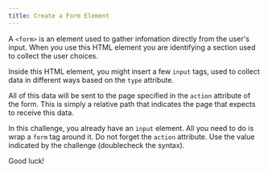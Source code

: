 ```yaml
---
title: Create a Form Element
---
```


A `<form>` is an element used to gather infomation directly from the user's input. When you use this HTML element you are identifying a section used to collect the user choices.

Inside this HTML element, you might insert a few `input` tags, used to collect data in different ways based on the `type` attribute.

All of this data will be sent to the page specified in the `action` attribute of the form. This is simply a relative path that indicates the page that expects to receive this data.

In this challenge, you already have an `input` element. All you need to do is wrap a `form` tag around it. Do not forget the `action` attribute. Use the value indicated by the challenge (doublecheck the syntax).

Good luck!

